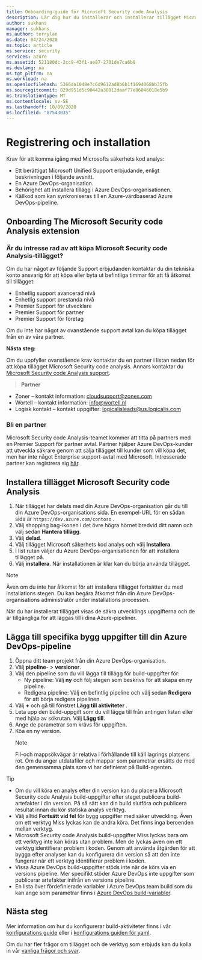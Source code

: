 ```yaml
---
title: Onboarding-guide för Microsoft Security code Analysis
description: Lär dig hur du installerar och installerar tillägget Microsoft Security code analysis. Se krav och visa ytterligare resurser.
author: sukhans
manager: sukhans
ms.author: terrylan
ms.date: 04/24/2020
ms.topic: article
ms.service: security
services: azure
ms.assetid: 521180dc-2cc9-43f1-ae87-2701de7ca6b8
ms.devlang: na
ms.tgt_pltfrm: na
ms.workload: na
ms.openlocfilehash: 5366da1048e7c6d9612ad8b6b1f1694068bb35fb
ms.sourcegitcommit: 829d951d5c90442a38012daaf77e86046018e5b9
ms.translationtype: MT
ms.contentlocale: sv-SE
ms.lasthandoff: 10/09/2020
ms.locfileid: "87543035"
---
```

# <a name="onboarding-and-installing"></a>Registrering och installation

Krav för att komma igång med Microsofts säkerhets kod analys:

- Ett berättigat Microsoft Unified Support erbjudande, enligt beskrivningen i följande avsnitt.
- En Azure DevOps-organisation.
- Behörighet att installera tillägg i Azure DevOps-organisationen.
- Källkod som kan synkroniseras till en Azure-värdbaserad Azure DevOps-pipeline.

## <a name="onboarding-the-microsoft-security-code-analysis-extension"></a>Onboarding The Microsoft Security code Analysis extension

### <a name="interested-in-purchasing-the-microsoft-security-code-analysis-extension"></a>Är du intresse rad av att köpa Microsoft Security code Analysis-tillägget?

Om du har något av följande Support erbjudanden kontaktar du din tekniska konto ansvarig för att köpa eller byta ut befintliga timmar för att få åtkomst till tillägget:

- Enhetlig support avancerad nivå
- Enhetlig support prestanda nivå
- Premier Support för utvecklare
- Premier Support för partner
- Premier Support för företag

Om du inte har något av ovanstående support avtal kan du köpa tillägget från en av våra partner.

**Nästa steg:**

Om du uppfyller ovanstående krav kontaktar du en partner i listan nedan för att köpa tillägget Microsoft Security code analysis. Annars kontaktar du [Microsoft Security code Analysis support](mailto:mscahelp@microsoft.com?Subject=Microsoft%20Security%20Code%20Analysis%20Support%20Request).

>**Partner**

- Zoner – kontakt information: cloudsupport@zones.com
- Wortell – kontakt information: info@wortell.nl
- Logisk kontakt – kontakt uppgifter: logicalisleads@us.logicalis.com

### <a name="become-a-partner"></a>Bli en partner

Microsoft Security code Analysis-teamet kommer att titta på partners med en Premier Support för partner avtal. Partner hjälper Azure DevOps-kunder att utveckla säkrare genom att sälja tillägget till kunder som vill köpa det, men har inte något Enterprise support-avtal med Microsoft. Intresserade partner kan registrera sig [här](http://www.microsoftpartnersupport.com/msrd/opin).

## <a name="installing-the-microsoft-security-code-analysis-extension"></a>Installera tillägget Microsoft Security code Analysis

1. När tillägget har delats med din Azure DevOps-organisation går du till din Azure DevOps-organisations sida. En exempel-URL för en sådan sida är `https://dev.azure.com/contoso` .
1. Välj shopping bag-ikonen i det övre högra hörnet bredvid ditt namn och välj sedan **Hantera tillägg**.
1. Välj **delad**.
1. Välj tillägget Microsoft säkerhets kod analys och välj **Installera**.
1. I list rutan väljer du Azure DevOps-organisationen för att installera tillägget på.
1. Välj **installera**. När installationen är klar kan du börja använda tillägget.

>[!NOTE]
> Även om du inte har åtkomst för att installera tillägget fortsätter du med installations stegen. Du kan begära åtkomst från din Azure DevOps-organisations administratör under installations processen.

När du har installerat tillägget visas de säkra utvecklings uppgifterna och de är tillgängliga för att läggas till i dina Azure-pipeliner.

## <a name="adding-specific-build-tasks-to-your-azure-devops-pipeline"></a>Lägga till specifika bygg uppgifter till din Azure DevOps-pipeline

1. Öppna ditt team projekt från din Azure DevOps-organisation.
1. Välj **pipeline**-  >  **versioner**.
1. Välj den pipeline som du vill lägga till tillägg för build-uppgifter för:
   - Ny pipeline: Välj **ny** och följ stegen som beskrivs för att skapa en ny pipeline.
   - Redigera pipeline: Välj en befintlig pipeline och välj sedan **Redigera** för att börja redigera pipelinen.
1. Välj **+** och gå till fönstret **Lägg till aktiviteter** .
1. Leta upp den build-uppgift som du vill lägga till från antingen listan eller med hjälp av sökrutan. Välj **Lägg till**.
1. Ange de parametrar som krävs för uppgiften.
1. Köa en ny version.
   >[!NOTE]
   >Fil-och mappsökvägar är relativa i förhållande till käll lagrings platsens rot. Om du anger utdatafiler och mappar som parametrar ersätts de med den gemensamma plats som vi har definierat på Build-agenten.

> [!TIP]
>
> - Om du vill köra en analys efter din version kan du placera Microsoft Security code Analysis build-uppgifter efter steget publicera build-artefakter i din version. På så sätt kan din build slutföra och publicera resultat innan du kör statiska analys verktyg.
> - Välj alltid **Fortsätt vid fel** för bygg uppgifter med säker utveckling. Även om ett verktyg Miss lyckas kan de andra köra. Det finns inga beroenden mellan verktyg.
> - Microsoft Security code Analysis build-uppgifter Miss lyckas bara om ett verktyg inte kan köras utan problem. Men de lyckas även om ett verktyg identifierar problem i koden. Genom att använda åtgärden för att bygga efter analyser kan du konfigurera din version så att den inte fungerar när ett verktyg identifierar problem i koden.
> - Vissa Azure DevOps build-uppgifter stöds inte när de körs via en versions pipeline. Mer specifikt stöder Azure DevOps inte uppgifter som publicerar artefakter inifrån en versions pipeline.
> - En lista över fördefinierade variabler i Azure DevOps team build som du kan ange som parametrar finns i [Azure DevOps build-variabler](https://docs.microsoft.com/azure/devops/pipelines/build/variables?tabs=batch&view=vsts).

## <a name="next-steps"></a>Nästa steg

Mer information om hur du konfigurerar build-aktiviteter finns i vår [konfigurations guide](security-code-analysis-customize.md) eller i [konfigurations guiden för yaml](yaml-configuration.md).

Om du har fler frågor om tillägget och de verktyg som erbjuds kan du kolla in vår [vanliga frågor och svar](security-code-analysis-faq.md).
